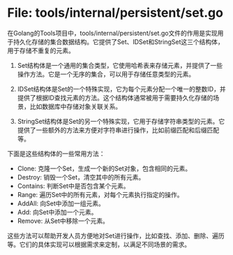 # File: tools/internal/persistent/set.go

在Golang的Tools项目中，tools/internal/persistent/set.go文件的作用是实现用于持久化存储的集合数据结构。它提供了Set、IDSet和StringSet这三个结构体，用于存储不重复的元素。

1. Set结构体是一个通用的集合类型，它使用哈希表来存储元素，并提供了一些操作方法。它是一个无序的集合，可以用于存储任意类型的元素。

2. IDSet结构体是Set的一个特殊实现，它为每个元素分配一个唯一的整数ID，并提供了根据ID查找元素的方法。这个结构体通常被用于需要持久化存储的场景，比如数据库中存储对象关联关系。

3. StringSet结构体是Set的另一个特殊实现，它用于存储字符串类型的元素。它提供了一些额外的方法来方便对字符串进行操作，比如前缀匹配和后缀匹配等。

下面是这些结构体的一些常用方法：

- Clone: 克隆一个Set，生成一个新的Set对象，包含相同的元素。
- Destroy: 销毁一个Set，清空其中的所有元素。
- Contains: 判断Set中是否包含某个元素。
- Range: 遍历Set中的所有元素，对每个元素执行指定的操作。
- AddAll: 向Set中添加一组元素。
- Add: 向Set中添加一个元素。
- Remove: 从Set中移除一个元素。

这些方法可以帮助开发人员方便地对Set进行操作，比如查找、添加、删除、遍历等。它们的具体实现可以根据需求来定制，以满足不同场景的需求。


